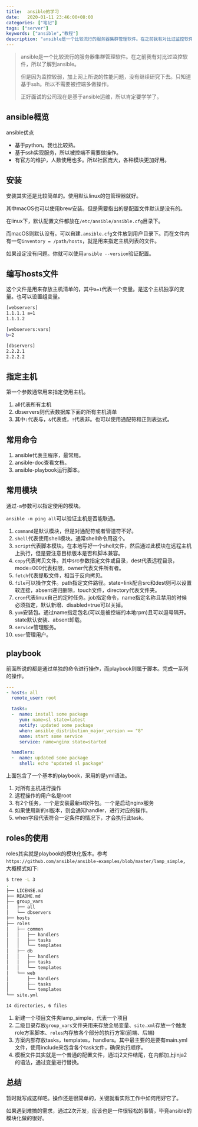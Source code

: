 ```yaml
---
title:  ansible的学习
date:   2020-01-11 23:46:00+08:00
categories: ["笔记"]
tags: ["server"]
keywords: ["ansible","教程"]
description: "ansible是一个比较流行的服务器集群管理软件。在之前我有对比过监控软件，所以了解到ansible。但是因为监控较弱，加上网上所说的性能问题，没有继续研究下去。只知道基于ssh。所以不需要被控端多做操作。正好面试的公司现在是基于ansible运维，所以肯定要学学了"
---
```



> ansible是一个比较流行的服务器集群管理软件。在之前我有对比过监控软件，所以了解到ansible。
> 
> 但是因为监控较弱，加上网上所说的性能问题，没有继续研究下去。只知道基于ssh。所以不需要被控端多做操作。
>
> 正好面试的公司现在是基于ansible运维，所以肯定要学学了。


## ansible概览

ansible优点
- 基于python。我也比较熟。
- 基于ssh实现服务，所以被控端不需要做操作。
- 有官方的维护，人数使用也多。所以社区庞大，各种模块更加好用。


## 安装

安装其实还是比较简单的。使用默认linux的包管理器就好。

其中macOS也可以使用brew安装。但是需要指出的是配置文件默认是没有的。

在linux下，默认配置文件都放在`/etc/ansible/ansible.cfg`目录下。

而macOS则默认没有。可以自建`.ansible.cfg`文件放到用户目录下。而在文件内有一句`inventory = /path/hosts`，就是用来指定主机列表的文件。

如果设定没有问题。你就可以使用`ansible --version`验证配置。

## 编写hosts文件

这个文件是用来存放主机清单的，其中`a=1`代表一个变量。是这个主机独享的变量。也可以设置组变量。

```bash
[webservers]
1.1.1.1 a=1
1.1.1.2

[webservers:vars]
b=2

[dbservers]
2.2.2.1
2.2.2.2
```

## 指定主机

第一个参数通常用来指定使用主机。
1. all代表所有主机
2. dbservers则代表数据库下面的所有主机清单
3. 其中`:`代表与，`&`代表或，`!`代表非。也可以使用通配符和正则表达式。

## 常用命令

1. ansible代表主程序，最常用。
2. ansible-doc查看文档。
3. ansible-playbook运行脚本。

## 常用模块

通过`-m`参数可以指定使用的模块。

`ansible -m ping all`可以验证主机是否能联通。

1. `command`是默认模块，但是对通配符或者管道符不好。
2. `shell`代表使用shell模块。通常shell命令用这个。
3. `script`代表脚本模块。在本地写好一个shell文件，然后通过此模块在远程主机上执行，但是要注意目标版本是否和脚本兼容。
4. `copy`代表拷贝文件。其中src参数指定文件或目录，dest代表远程目录，mode=000代表权限，owner代表文件所有者。
5. `fetch`代表提取文件，相当于反向拷贝。
6. `file`可以操作文件。path指定文件路径。state=link配合src和dest则可以设置软连接，absent递归删除，touch文件，directory代表文件夹。
7. `cron`代表linux自己的定时任务。job指定命令，name指定名称且禁用的时候必须指定，默认新增、disabled=true可以关掉。
8. `yum`安装包。通过name指定包名(可以是被控端的本地rpm)且可以逗号隔开。state默认安装、absent卸载。
9. `service`管理服务。
10. `user`管理用户。

## playbook

前面所说的都是通过单独的命令进行操作，而playbook则属于脚本。完成一系列的操作。

```yml
---
- hosts: all
  remote_user: root

  tasks:
  -  name: install some package
     yum: name=sl state=latest
     notify: updated some package
     when: ansible_distribution_major_version == "8"
     name: start some service
     service: name=nginx state=started

  handlers:
  -  name: updated some package
     shell: echo "updated sl package"
```

上面包含了一个基本的playbook，采用的是yml语法。

1. 对所有主机进行操作
2. 远程操作的用户名是root
3. 有2个任务，一个是安装最新sl软件包。一个是启动nginx服务
4. 如果使用新的sl版本，则会通知handler，进行对应的操作。
5. when字段代表符合一定条件的情况下，才会执行此task。

## roles的使用

roles其实就是playbook的模块化版本。参考`https://github.com/ansible/ansible-examples/blob/master/lamp_simple`，大概模式如下:


```bash
$ tree -L 3               
.
├── LICENSE.md
├── README.md
├── group_vars
│   ├── all
│   └── dbservers
├── hosts
├── roles
│   ├── common
│   │   ├── handlers
│   │   ├── tasks
│   │   └── templates
│   ├── db
│   │   ├── handlers
│   │   ├── tasks
│   │   └── templates
│   └── web
│       ├── handlers
│       ├── tasks
│       └── templates
└── site.yml

14 directories, 6 files
```

1. 新建一个项目文件夹lamp_simple，代表一个项目
2. 二级目录存放`group_vars`文件夹用来存放全局变量、`site.xml`存放一个触发role方案脚本、`roles`内存放各个部分的执行方案(前端、后端)
3. 方案内部存放tasks，templates，handlers。其中最主要的是要有main.yml文件，使用include来包含各个task文件，确保执行顺序。
4. 模板文件其实就是一个普通的配置文件，通过j2文件结尾，在内部加上jinja2的语法，通过变量进行替换。


## 总结

暂时就写成这样吧。操作还是很简单的，关键就看实际工作中如何用好它了。

如果遇到难搞的需求，通过2次开发，应该也是一件很轻松的事情，毕竟ansible的模块化做的很好。

